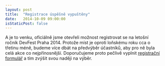 ```yaml
---
layout: post
title:  "Registrace úspěšně vypuštěny"
date:   2014-10-09 09:00:00
isStaticPost: false
---
```

A je to venku, oficiálně jsme otevřeli možnost registrovat se na letošní ročník DevFest Praha 2014. Protože míst je oproti loňskému roku cca o třetinu méně, budeme více dbát na předvýběr účastníků, aby pro ně byla celá akce co nejpřínosnější. Doporučujeme proto pečlivě vyplnit [registrační formulář](https://docs.google.com/forms/d/1dn2Yomh-ZI15ifqB0beSrwpBvLgr8A_y7ujVdjsIUQ0/viewform?usp=send_form) a tím zvýšit svou naději na výběr.